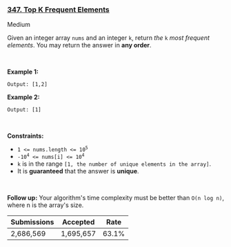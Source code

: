 ### [347. Top K Frequent Elements](https://leetcode.com/problems/top-k-frequent-elements/?envType=daily-question&envId=2023-05-22)

Medium

Given an integer array `` nums `` and an integer `` k ``, return _the_ `` k `` _most frequent elements_. You may return the answer in __any order__.

 

<strong class="example">Example 1:</strong>

```Input: nums = [1,1,1,2,2,3], k = 2
Output: [1,2]
```

<strong class="example">Example 2:</strong>

```Input: nums = [1], k = 1
Output: [1]
```

 

__Constraints:__

*   <code>1 <= nums.length <= 10<sup>5</sup></code>
*   <code>-10<sup>4</sup> <= nums[i] <= 10<sup>4</sup></code>
*   `` k `` is in the range `` [1, the number of unique elements in the array] ``.
*   It is __guaranteed__ that the answer is __unique__.

 

__Follow up:__ Your algorithm's time complexity must be better than `` O(n log n) ``, where n is the array's size.

| Submissions    | Accepted     | Rate   |
| -------------- | ------------ | ------ |
| 2,686,569 | 1,695,657 | 63.1% |